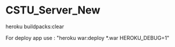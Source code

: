 # CSTU_Server_New
heroku buildpacks:clear

For deploy app use : "heroku war:deploy *.war HEROKU_DEBUG=1"
